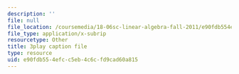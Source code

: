 ```yaml
---
description: ''
file: null
file_location: /coursemedia/18-06sc-linear-algebra-fall-2011/e90fdb554efcc5eb4c6cfd9cad60a815_3cMyj8EKFGo.srt
file_type: application/x-subrip
resourcetype: Other
title: 3play caption file
type: resource
uid: e90fdb55-4efc-c5eb-4c6c-fd9cad60a815
---
```

